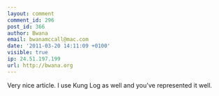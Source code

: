 ```yaml
---
layout: comment
comment_id: 296
post_id: 366
author: Bwana
email: bwanamccall@mac.com
date: '2011-03-20 14:11:09 +0100'
visible: true
ip: 24.51.197.199
url: http://bwana.org
---
```

Very nice article.  I use Kung Log as well and you've represented it well.
